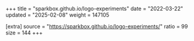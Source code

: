 +++
title = "sparkbox.github.io/logo-experiments"
date = "2022-03-22"
updated = "2025-02-08"
weight = 147105

[extra]
source = "https://sparkbox.github.io/logo-experiments/"
ratio = 99
size = 144
+++
